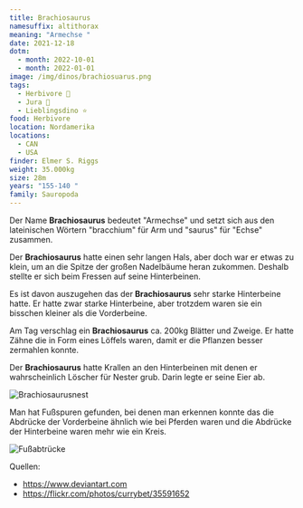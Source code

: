 ```yaml
---
title: Brachiosaurus
namesuffix: altithorax
meaning: "Armechse "
date: 2021-12-18
dotm:
  - month: 2022-10-01
  - month: 2022-01-01
image: /img/dinos/brachiosuarus.png
tags:
  - Herbivore 🌿
  - Jura 🦴
  - Lieblingsdino ⭐
food: Herbivore
location: Nordamerika
locations:
  - CAN
  - USA
finder: Elmer S. Riggs
weight: 35.000kg
size: 28m
years: "155-140 "
family: Sauropoda
---
```

Der Name **Brachiosaurus** bedeutet "Armechse" und setzt sich aus den lateinischen Wörtern "bracchium" für Arm und "saurus" für "Echse" zusammen.

Der **Brachiosaurus** hatte einen sehr langen Hals, aber doch war er etwas zu klein, um an die Spitze der großen Nadelbäume heran zukommen. Deshalb stellte er sich beim Fressen auf seine Hinterbeinen.

Es ist davon auszugehen das der **Brachiosaurus** sehr starke Hinterbeine hatte. Er hatte zwar starke Hinterbeine, aber trotzdem waren sie ein bisschen kleiner als die Vorderbeine.

Am Tag verschlag ein **Brachiosaurus** ca. 200kg Blätter und Zweige. Er hatte Zähne die in Form eines Löffels waren, damit er die Pflanzen besser zermahlen konnte.

Der **Brachiosaurus** hatte Krallen an den Hinterbeinen mit denen er wahrscheinlich Löscher für Nester grub. Darin legte er seine Eier ab.

![Brachiosaurusnest](/img/dinos/brachio-nest.jpg)

Man hat Fußspuren gefunden, bei denen man erkennen konnte das die Abdrücke der Vorderbeine ähnlich wie bei Pferden waren und die Abdrücke der Hinterbeine waren mehr wie ein Kreis.

![Fußabtrücke](/img/dinos/image0.jpeg)

Quellen:

* <https://www.deviantart.com>
* <https://flickr.com/photos/currybet/35591652>